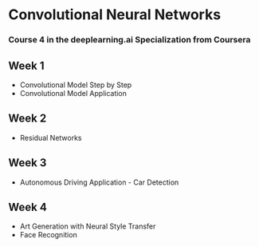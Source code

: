 # Convolutional Neural Networks
### Course 4 in the deeplearning.ai Specialization from Coursera

## Week 1
- Convolutional Model Step by Step
- Convolutional Model Application

## Week 2
- Residual Networks

## Week 3
- Autonomous Driving Application - Car Detection

## Week 4
- Art Generation with Neural Style Transfer
- Face Recognition